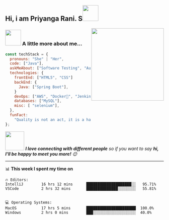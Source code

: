 <h2>Hi, i am Priyanga Rani. S<img src="https://media.giphy.com/media/12oufCB0MyZ1Go/giphy.gif" width="50"></h2>
<img align='right' src="https://media.giphy.com/media/M9gbBd9nbDrOTu1Mqx/giphy.gif" width="230">
<!-- <p><em>Software Engineer. <img src="https://media.giphy.com/media/WUlplcMpOCEmTGBtBW/giphy.gif" width="30"> </em></p> -->

### <img src="https://media.giphy.com/media/VgCDAzcKvsR6OM0uWg/giphy.gif" width="50"> A little more about me...

```javascript
const techStack = {
  pronouns: "She" | "Her",
  code: ["Java"],
  askMeAbout: ["Software Testing", "Automation Testing", "Spring Boot"],
  technologies: {
    frontEnd: ["HTML5", "CSS"]
    backEnd: {
      Java: ["Spring Boot"],
    }
    devOps: ["AWS", "Docker🐳", "Jenkins", "Harness"],
    databases: ["MySQL"],
    misc: [ "selenium"],
  },
  funFact:
    "Quality is not an act, it is a habit.",
};
```

<img src="https://media.giphy.com/media/LnQjpWaON8nhr21vNW/giphy.gif" width="60"> <em><b>I love connecting with different people</b> so if you want to say <b>hi, I'll be happy to meet you more!</b> 😊</em>

---

<!--START_SECTION:waka-->

📊 **This week I spent my time on**
```
🔥 Editors:
IntelliJ        16 hrs 12 mins      ████████████████████░░   95.71%
VSCode          2 hrs 32 mins       ██████████████░░░░░░░░   55.81%


💻 Operating Systems:
MacOS           17 hrs 5 mins       ██████████████████████  100.0%
Windows         2 hrs 0 mins        ███░░░░░░░░░░░░░░░░░░░  40.0%
```
